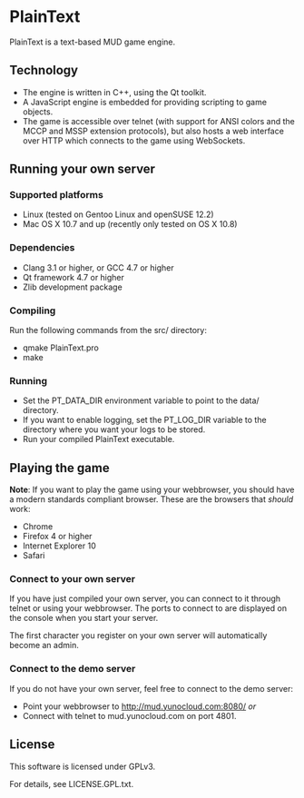 PlainText
=========

PlainText is a text-based MUD game engine.

Technology
----------

 * The engine is written in C++, using the Qt toolkit.
 * A JavaScript engine is embedded for providing scripting to game
   objects.
 * The game is accessible over telnet (with support for ANSI colors and the MCCP
   and MSSP extension protocols), but also hosts a web interface over HTTP which
   connects to the game using WebSockets.

Running your own server
-----------------------

### Supported platforms ###

 * Linux (tested on Gentoo Linux and openSUSE 12.2)
 * Mac OS X 10.7 and up (recently only tested on OS X 10.8)

### Dependencies ###

 * Clang 3.1 or higher, or GCC 4.7 or higher
 * Qt framework 4.7 or higher
 * Zlib development package

### Compiling ###

Run the following commands from the src/ directory:

 * qmake PlainText.pro
 * make

### Running ###

 * Set the PT_DATA_DIR environment variable to point to the data/ directory.
 * If you want to enable logging, set the PT_LOG_DIR variable to the directory
   where you want your logs to be stored.
 * Run your compiled PlainText executable.

Playing the game
----------------

**Note**: If you want to play the game using your webbrowser, you should have a
modern standards compliant browser. These are the browsers that *should* work:
 * Chrome
 * Firefox 4 or higher
 * Internet Explorer 10
 * Safari

### Connect to your own server ###

If you have just compiled your own server, you can connect to it through telnet
or using your webbrowser. The ports to connect to are displayed on the console
when you start your server.

The first character you register on your own server will automatically become an
admin.

### Connect to the demo server ###

If you do not have your own server, feel free to connect to the demo server:

 * Point your webbrowser to http://mud.yunocloud.com:8080/ *or*
 * Connect with telnet to mud.yunocloud.com on port 4801.

License
-------

This software is licensed under GPLv3.

For details, see LICENSE.GPL.txt.
